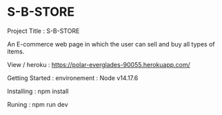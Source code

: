 # S-B-STORE

Project Title : S-B-STORE
 
An E-commerce web page in which the user can sell and buy all types of items.

View / heroku : https://polar-everglades-90055.herokuapp.com/

Getting Started : environement : Node v14.17.6

Installing : npm install

Runing : npm run dev 
